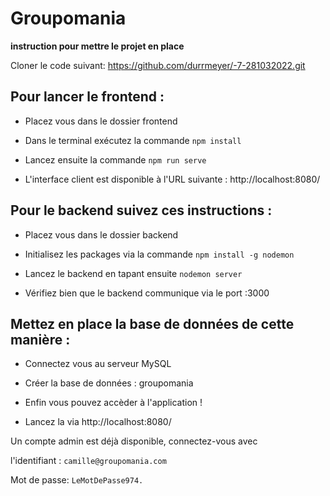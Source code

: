 # Groupomania

**instruction pour mettre le projet en place**

Cloner le code suivant: https://github.com/durrmeyer/-7-281032022.git

## Pour lancer le frontend :

 * Placez vous dans le dossier frontend

 * Dans le terminal exécutez la commande `npm install`

 * Lancez ensuite la commande `npm run serve`

 * L'interface client est disponible à l'URL suivante : http://localhost:8080/

## Pour le backend suivez ces instructions :

  * Placez vous dans le dossier backend

  * Initialisez les packages via la commande `npm install -g nodemon`

  * Lancez le backend en tapant ensuite  `nodemon server`

  * Vérifiez bien que le backend communique via le port :3000

## Mettez en place la base de données de cette manière :

  * Connectez vous au serveur MySQL

  * Créer la base de données : groupomania

  * Enfin vous pouvez accèder à l'application !
  * Lancez la via http://localhost:8080/

Un compte admin est déjà disponible, 
connectez-vous avec 

l'identifiant : `camille@groupomania.com`

Mot de passe: `LeMotDePasse974.`

